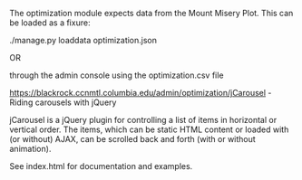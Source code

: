 The optimization module expects data from the Mount Misery Plot. This can be loaded as a fixure:

./manage.py loaddata optimization.json

OR

through the admin console using the optimization.csv file

https://blackrock.ccnmtl.columbia.edu/admin/optimization/jCarousel - Riding carousels with jQuery

jCarousel is a jQuery plugin for controlling a list of items in horizontal or vertical order. 
The items, which can be static HTML content or loaded with (or without) AJAX, can be scrolled 
back and forth (with or without animation).

See index.html for documentation and examples.

